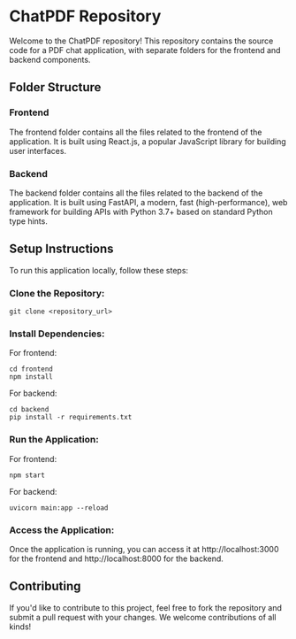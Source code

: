 # ChatPDF Repository
Welcome to the ChatPDF repository! This repository contains the source code for a PDF chat application, with separate folders for the frontend and backend components.

## Folder Structure
### Frontend
The frontend folder contains all the files related to the frontend of the application. It is built using React.js, a popular JavaScript library for building user interfaces.

### Backend
The backend folder contains all the files related to the backend of the application. It is built using FastAPI, a modern, fast (high-performance), web framework for building APIs with Python 3.7+ based on standard Python type hints.

## Setup Instructions
To run this application locally, follow these steps:

### Clone the Repository:

```
git clone <repository_url>
```
### Install Dependencies:

For frontend:
```
cd frontend
npm install
```
For backend:
```
cd backend
pip install -r requirements.txt
```
### Run the Application:

For frontend:
```
npm start
```
For backend:
```
uvicorn main:app --reload
```
### Access the Application:
Once the application is running, you can access it at http://localhost:3000 for the frontend and http://localhost:8000 for the backend.

## Contributing
If you'd like to contribute to this project, feel free to fork the repository and submit a pull request with your changes. We welcome contributions of all kinds!
